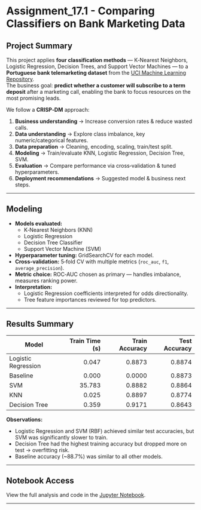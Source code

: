 # Assignment_17.1 - Comparing Classifiers on Bank Marketing Data

## Project Summary
This project applies **four classification methods** — K‑Nearest Neighbors, Logistic Regression, Decision Trees, and Support Vector Machines — to a **Portuguese bank telemarketing dataset** from the [UCI Machine Learning Repository](https://archive.ics.uci.edu/dataset/222/bank+marketing).  
The business goal: **predict whether a customer will subscribe to a term deposit** after a marketing call, enabling the bank to focus resources on the most promising leads.

We follow a **CRISP‑DM** approach:
1. **Business understanding** → Increase conversion rates & reduce wasted calls.
2. **Data understanding** → Explore class imbalance, key numeric/categorical features.
3. **Data preparation** → Cleaning, encoding, scaling, train/test split.
4. **Modeling** → Train/evaluate KNN, Logistic Regression, Decision Tree, SVM.
5. **Evaluation** → Compare performance via cross‑validation & tuned hyperparameters.
6. **Deployment recommendations** → Suggested model & business next steps.

---

## Modeling
- **Models evaluated:**  
  - K‑Nearest Neighbors (KNN)  
  - Logistic Regression  
  - Decision Tree Classifier  
  - Support Vector Machine (SVM)
- **Hyperparameter tuning:** GridSearchCV for each model.
- **Cross‑validation:** 5‑fold CV with multiple metrics (`roc_auc`, `f1`, `average_precision`).
- **Metric choice:** ROC‑AUC chosen as primary — handles imbalance, measures ranking power.
- **Interpretation:**  
  - Logistic Regression coefficients interpreted for odds directionality.  
  - Tree feature importances reviewed for top predictors.

---

## Results Summary

| Model                | Train Time (s) | Train Accuracy | Test Accuracy |
|----------------------|---------------:|---------------:|--------------:|
| Logistic Regression  | 0.047          | 0.8873         | 0.8874        |
| Baseline             | 0.000          | 0.0000         | 0.8873        |
| SVM                  | 35.783         | 0.8882         | 0.8864        |
| KNN                  | 0.025          | 0.8897         | 0.8774        |
| Decision Tree        | 0.359          | 0.9171         | 0.8643        |

**Observations:**
- Logistic Regression and SVM (RBF) achieved similar test accuracies, but SVM was significantly slower to train.
- Decision Tree had the highest training accuracy but dropped more on test → overfitting risk.
- Baseline accuracy (~88.7%) was similar to all other models.

---

## Notebook Access
View the full analysis and code in the [Jupyter Notebook](prompt_III.ipynb).

---
